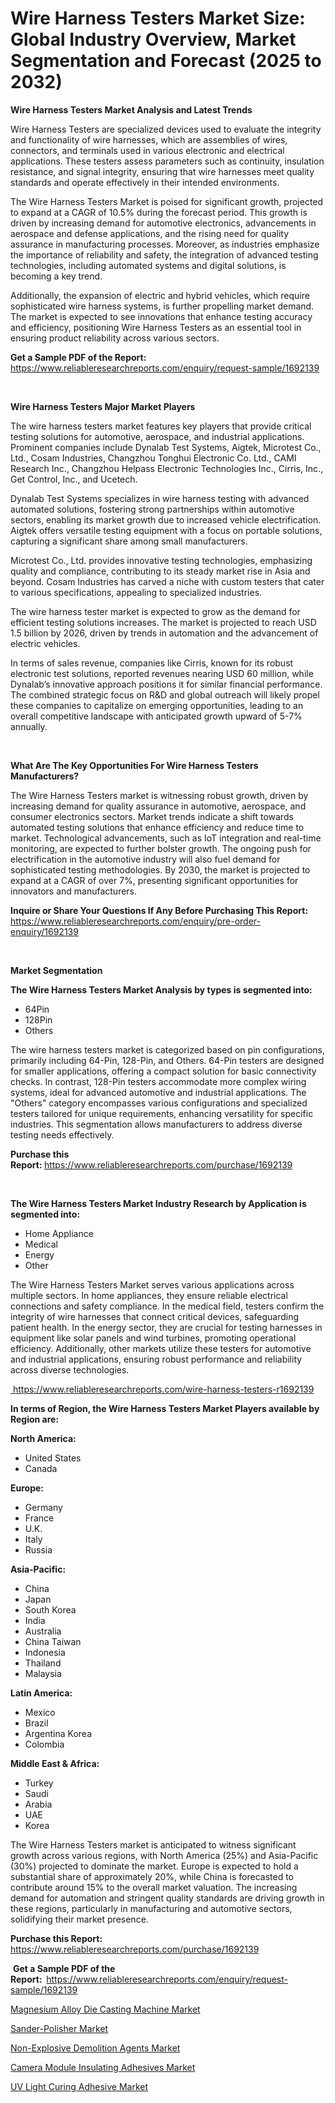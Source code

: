 <p><h1>Wire Harness Testers Market Size: Global Industry Overview, Market Segmentation and Forecast (2025 to 2032)</h1></p><p><strong>Wire Harness Testers Market Analysis and Latest Trends</strong></p>
<p><p>Wire Harness Testers are specialized devices used to evaluate the integrity and functionality of wire harnesses, which are assemblies of wires, connectors, and terminals used in various electronic and electrical applications. These testers assess parameters such as continuity, insulation resistance, and signal integrity, ensuring that wire harnesses meet quality standards and operate effectively in their intended environments.</p><p>The Wire Harness Testers Market is poised for significant growth, projected to expand at a CAGR of 10.5% during the forecast period. This growth is driven by increasing demand for automotive electronics, advancements in aerospace and defense applications, and the rising need for quality assurance in manufacturing processes. Moreover, as industries emphasize the importance of reliability and safety, the integration of advanced testing technologies, including automated systems and digital solutions, is becoming a key trend.</p><p>Additionally, the expansion of electric and hybrid vehicles, which require sophisticated wire harness systems, is further propelling market demand. The market is expected to see innovations that enhance testing accuracy and efficiency, positioning Wire Harness Testers as an essential tool in ensuring product reliability across various sectors.</p></p>
<p><strong>Get a Sample PDF of the Report:&nbsp;</strong> <a href="https://www.reliableresearchreports.com/enquiry/request-sample/1692139?utm_campaign=36&utm_medium=2&utm_source=Github&utm_content=ia&utm_term=07012025&utm_id=wire-harness-testers">https://www.reliableresearchreports.com/enquiry/request-sample/1692139</a></p>
<p>&nbsp;</p>
<p><strong>Wire Harness Testers Major Market Players</strong></p>
<p><p>The wire harness testers market features key players that provide critical testing solutions for automotive, aerospace, and industrial applications. Prominent companies include Dynalab Test Systems, Aigtek, Microtest Co., Ltd., Cosam Industries, Changzhou Tonghui Electronic Co. Ltd., CAMI Research Inc., Changzhou Helpass Electronic Technologies Inc., Cirris, Inc., Get Control, Inc., and Ucetech. </p><p>Dynalab Test Systems specializes in wire harness testing with advanced automated solutions, fostering strong partnerships within automotive sectors, enabling its market growth due to increased vehicle electrification. Aigtek offers versatile testing equipment with a focus on portable solutions, capturing a significant share among small manufacturers. </p><p>Microtest Co., Ltd. provides innovative testing technologies, emphasizing quality and compliance, contributing to its steady market rise in Asia and beyond. Cosam Industries has carved a niche with custom testers that cater to various specifications, appealing to specialized industries.</p><p>The wire harness tester market is expected to grow as the demand for efficient testing solutions increases. The market is projected to reach USD 1.5 billion by 2026, driven by trends in automation and the advancement of electric vehicles. </p><p>In terms of sales revenue, companies like Cirris, known for its robust electronic test solutions, reported revenues nearing USD 60 million, while Dynalab’s innovative approach positions it for similar financial performance. The combined strategic focus on R&D and global outreach will likely propel these companies to capitalize on emerging opportunities, leading to an overall competitive landscape with anticipated growth upward of 5-7% annually.</p></p>
<p>&nbsp;</p>
<p><strong>What Are The Key Opportunities For Wire Harness Testers Manufacturers?</strong></p>
<p><p>The Wire Harness Testers market is witnessing robust growth, driven by increasing demand for quality assurance in automotive, aerospace, and consumer electronics sectors. Market trends indicate a shift towards automated testing solutions that enhance efficiency and reduce time to market. Technological advancements, such as IoT integration and real-time monitoring, are expected to further bolster growth. The ongoing push for electrification in the automotive industry will also fuel demand for sophisticated testing methodologies. By 2030, the market is projected to expand at a CAGR of over 7%, presenting significant opportunities for innovators and manufacturers.</p></p>
<p><strong>Inquire or Share Your Questions If Any Before Purchasing This Report:</strong> <a href="https://www.reliableresearchreports.com/enquiry/pre-order-enquiry/1692139?utm_campaign=36&utm_medium=2&utm_source=Github&utm_content=ia&utm_term=07012025&utm_id=wire-harness-testers">https://www.reliableresearchreports.com/enquiry/pre-order-enquiry/1692139</a></p>
<p>&nbsp;</p>
<p><strong>Market Segmentation</strong></p>
<p><strong>The Wire Harness Testers Market Analysis by types is segmented into:</strong></p>
<p><ul><li>64Pin</li><li>128Pin</li><li>Others</li></ul></p>
<p><p>The wire harness testers market is categorized based on pin configurations, primarily including 64-Pin, 128-Pin, and Others. 64-Pin testers are designed for smaller applications, offering a compact solution for basic connectivity checks. In contrast, 128-Pin testers accommodate more complex wiring systems, ideal for advanced automotive and industrial applications. The "Others" category encompasses various configurations and specialized testers tailored for unique requirements, enhancing versatility for specific industries. This segmentation allows manufacturers to address diverse testing needs effectively.</p></p>
<p><strong>Purchase this Report:&nbsp;</strong><a href="https://www.reliableresearchreports.com/purchase/1692139?utm_campaign=36&utm_medium=2&utm_source=Github&utm_content=ia&utm_term=07012025&utm_id=wire-harness-testers">https://www.reliableresearchreports.com/purchase/1692139</a></p>
<p>&nbsp;</p>
<p><strong>The Wire Harness Testers Market Industry Research by Application is segmented into:</strong></p>
<p><ul><li>Home Appliance</li><li>Medical</li><li>Energy</li><li>Other</li></ul></p>
<p><p>The Wire Harness Testers Market serves various applications across multiple sectors. In home appliances, they ensure reliable electrical connections and safety compliance. In the medical field, testers confirm the integrity of wire harnesses that connect critical devices, safeguarding patient health. In the energy sector, they are crucial for testing harnesses in equipment like solar panels and wind turbines, promoting operational efficiency. Additionally, other markets utilize these testers for automotive and industrial applications, ensuring robust performance and reliability across diverse technologies.</p></p>
<p><a href="https://www.reliableresearchreports.com/wire-harness-testers-r1692139?utm_campaign=36&utm_medium=2&utm_source=Github&utm_content=ia&utm_term=07012025&utm_id=wire-harness-testers">&nbsp;https://www.reliableresearchreports.com/wire-harness-testers-r1692139</a></p>
<p><strong>In terms of Region, the Wire Harness Testers Market Players available by Region are:</strong></p>
<p>
    <p> <strong> North America: </strong>
        <ul>
            <li>United States</li>
            <li>Canada</li>
        </ul>
        </p> 
    <p> <strong> Europe: </strong>
        <ul>
            <li>Germany</li>
            <li>France</li>
            <li>U.K.</li>
            <li>Italy</li>
            <li>Russia</li>
        </ul>
        </p> 
    <p> <strong> Asia-Pacific: </strong>
        <ul>
            <li>China</li>
            <li>Japan</li>
            <li>South Korea</li>
            <li>India</li>
            <li>Australia</li>
            <li>China Taiwan</li>
            <li>Indonesia</li>
            <li>Thailand</li>
            <li>Malaysia</li>
        </ul>
        </p> 
    <p> <strong> Latin America: </strong>
        <ul>
            <li>Mexico</li>
            <li>Brazil</li>
            <li>Argentina Korea</li>
            <li>Colombia</li>
        </ul>
        </p> 
    <p> <strong> Middle East & Africa: </strong>
        <ul>
            <li>Turkey</li>
            <li>Saudi</li>
            <li>Arabia</li>
            <li>UAE</li>
            <li>Korea</li>
        </ul>
    </p>
    </p>
<p><p>The Wire Harness Testers market is anticipated to witness significant growth across various regions, with North America (25%) and Asia-Pacific (30%) projected to dominate the market. Europe is expected to hold a substantial share of approximately 20%, while China is forecasted to contribute around 15% to the overall market valuation. The increasing demand for automation and stringent quality standards are driving growth in these regions, particularly in manufacturing and automotive sectors, solidifying their market presence.</p></p>
<p><strong>Purchase this Report: </strong><a href="https://www.reliableresearchreports.com/purchase/1692139?utm_campaign=36&utm_medium=2&utm_source=Github&utm_content=ia&utm_term=07012025&utm_id=wire-harness-testers">https://www.reliableresearchreports.com/purchase/1692139</a></p>
<p>&nbsp;<strong>Get a Sample PDF of the Report:&nbsp;&nbsp;</strong><a href="https://www.reliableresearchreports.com/enquiry/request-sample/1692139?utm_campaign=36&utm_medium=2&utm_source=Github&utm_content=ia&utm_term=07012025&utm_id=wire-harness-testers">https://www.reliableresearchreports.com/enquiry/request-sample/1692139</a></p>
<p><strong></strong></p>
<p><p><a href="https://github.com/dierdrecrichton210/Market-Research-Report-List-1/blob/main/magnesium-alloy-die-casting-machine-market.md?utm_campaign=36&utm_medium=2&utm_source=Github&utm_content=ia&utm_term=07012025&utm_id=wire-harness-testers">Magnesium Alloy Die Casting Machine Market</a></p><p><a href="https://github.com/AngelaWalsh696/Market-Research-Report-List-1/blob/main/sander-polisher-market.md?utm_campaign=36&utm_medium=2&utm_source=Github&utm_content=ia&utm_term=07012025&utm_id=wire-harness-testers">Sander-Polisher Market</a></p><p><a href="https://github.com/cheryjhonson/Market-Research-Report-List-1/blob/main/non-explosive-demolition-agents-market.md?utm_campaign=36&utm_medium=2&utm_source=Github&utm_content=ia&utm_term=07012025&utm_id=wire-harness-testers">Non-Explosive Demolition Agents Market</a></p><p><a href="https://github.com/tamvrosiya/Market-Research-Report-List-6/blob/main/camera-module-insulating-adhesives-market.md?utm_campaign=36&utm_medium=2&utm_source=Github&utm_content=ia&utm_term=07012025&utm_id=wire-harness-testers">Camera Module Insulating Adhesives Market</a></p><p><a href="https://github.com/SanjidaKhan901/Market-Research-Report-List-1/blob/main/uv-light-curing-adhesive-market.md?utm_campaign=36&utm_medium=2&utm_source=Github&utm_content=ia&utm_term=07012025&utm_id=wire-harness-testers">UV Light Curing Adhesive Market</a></p></p>